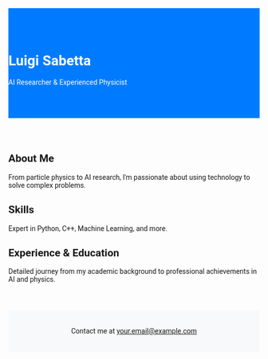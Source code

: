 <!DOCTYPE html>
<html lang="en">
<head>
    <meta charset="UTF-8">
    <meta name="viewport" content="width=device-width, initial-scale=1.0">
    <title>Luigi Sabetta - AI Researcher & Physicist</title>
    <!-- Bootstrap CSS -->
    <link rel="stylesheet" href="https://stackpath.bootstrapcdn.com/bootstrap/4.5.2/css/bootstrap.min.css">
    <!-- Google Fonts -->
    <link href="https://fonts.googleapis.com/css2?family=Roboto:wght@400;700&display=swap" rel="stylesheet">
    <style>
        body { font-family: 'Roboto', sans-serif; }
        .hero-section { background-color: #007bff; color: white; padding: 50px 0; }
        .content-section { padding: 40px 0; }
        .footer { background-color: #f8f9fa; padding: 20px 0; text-align: center; }
    </style>
</head>
<body>
    <div class="hero-section text-center">
        <h1>Luigi Sabetta</h1>
        <p>AI Researcher & Experienced Physicist</p>
    </div>
    <div class="container content-section">
        <div class="row">
            <div class="col-md-6">
                <h2>About Me</h2>
                <p>From particle physics to AI research, I'm passionate about using technology to solve complex problems.</p>
            </div>
            <div class="col-md-6">
                <h2>Skills</h2>
                <p>Expert in Python, C++, Machine Learning, and more.</p>
            </div>
        </div>
        <div class="row">
            <div class="col">
                <h2>Experience & Education</h2>
                <p>Detailed journey from my academic background to professional achievements in AI and physics.</p>
            </div>
        </div>
        <!-- Add more sections as needed -->
    </div>
    <div class="footer">
        <p>Contact me at <a href="mailto:your.email@example.com">your.email@example.com</a></p>
    </div>
    <!-- Bootstrap JS and jQuery -->
    <script src="https://code.jquery.com/jquery-3.5.1.slim.min.js"></script>
    <script src="https://cdn.jsdelivr.net/npm/@popperjs/core@2.5.3/dist/umd/popper.min.js"></script>
    <script src="https://stackpath.bootstrapcdn.com/bootstrap/4.5.2/js/bootstrap.min.js"></script>
</body>
</html>
